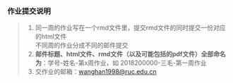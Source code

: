 ### 作业提交说明
> 1. 同一周的作业写在一个rmd文件里，提交rmd文件的同时提交一份对应的html文件  
> 不同周的作业分成不同的邮件提交
> 2. **邮件标题、html文件、rmd文件（以及可能包括的pdf文件）全部命名为**：学号-姓名-第x周作业，如 2018200000-三毛-第一周作业
> 3. 交作业的邮箱：wanghan1998@ruc.edu.cn

